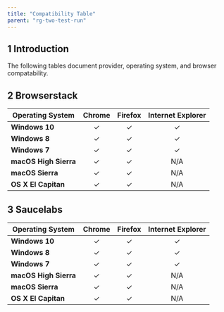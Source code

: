 ```yaml
---
title: "Compatibility Table" 
parent: "rg-two-test-run"
---
```


## 1 Introduction

The following tables document provider, operating system, and browser compatability. 

## 2 Browserstack

Operating System       | Chrome   | Firefox  | Internet Explorer
---------------------  | :------: | :------: | :------------------:
**Windows 10**         | &#10003; | &#10003; | &#10003;
**Windows 8**          | &#10003; | &#10003; | &#10003;
**Windows 7**          | &#10003; | &#10003; | &#10003;
**macOS High Sierra**  | &#10003; | &#10003; | N/A
**macOS Sierra**       | &#10003; | &#10003; | N/A
**OS X El Capitan**    | &#10003; | &#10003; | N/A


## 3 Saucelabs

Operating System       | Chrome   | Firefox  | Internet Explorer
---------------------  | :------: | :------: | :------------------:
**Windows 10**         | &#10003; | &#10003; | &#10003;
**Windows 8**          | &#10003; | &#10003; | &#10003;
**Windows 7**          | &#10003; | &#10003; | &#10003;
**macOS High Sierra**  | &#10003; | &#10003; | N/A
**macOS Sierra**       | &#10003; | &#10003; | N/A
**OS X El Capitan**    | &#10003; | &#10003; | N/A

